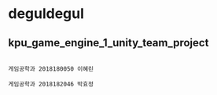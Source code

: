 # deguldegul
## kpu_game_engine_1_unity_team_project

                                                                               게임공학과 2018180050 이혜린
                                                                               게임공학과 2018182046 박효정

